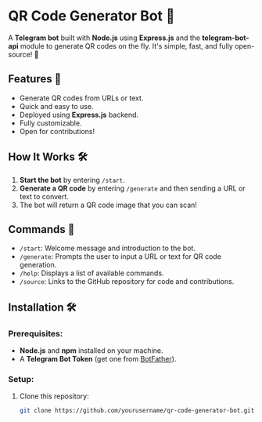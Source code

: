 # QR Code Generator Bot 🤖

A **Telegram bot** built with **Node.js** using **Express.js** and the **telegram-bot-api** module to generate QR codes on the fly. It's simple, fast, and fully open-source! 🚀

## Features 🎯
- Generate QR codes from URLs or text.
- Quick and easy to use.
- Deployed using **Express.js** backend.
- Fully customizable.
- Open for contributions!

## How It Works 🛠
1. **Start the bot** by entering `/start`.
2. **Generate a QR code** by entering `/generate` and then sending a URL or text to convert.
3. The bot will return a QR code image that you can scan!

## Commands 📜
- `/start`: Welcome message and introduction to the bot.
- `/generate`: Prompts the user to input a URL or text for QR code generation.
- `/help`: Displays a list of available commands.
- `/source`: Links to the GitHub repository for code and contributions.

## Installation 🛠

### Prerequisites:
- **Node.js** and **npm** installed on your machine.
- A **Telegram Bot Token** (get one from [BotFather](https://core.telegram.org/bots#botfather)).

### Setup:

1. Clone this repository:
   ```bash
   git clone https://github.com/yourusername/qr-code-generator-bot.git
